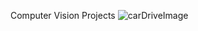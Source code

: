 Computer Vision Projects
![carDriveImage](https://user-images.githubusercontent.com/17172345/145719834-b9bfc519-3e51-4de7-ba4d-82496b08bc46.png)
